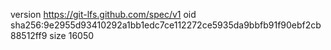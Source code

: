 version https://git-lfs.github.com/spec/v1
oid sha256:9e2955d93410292a1bb1edc7ce112272ce5935da9bbfb91f90ebf2cb88512ff9
size 16050
